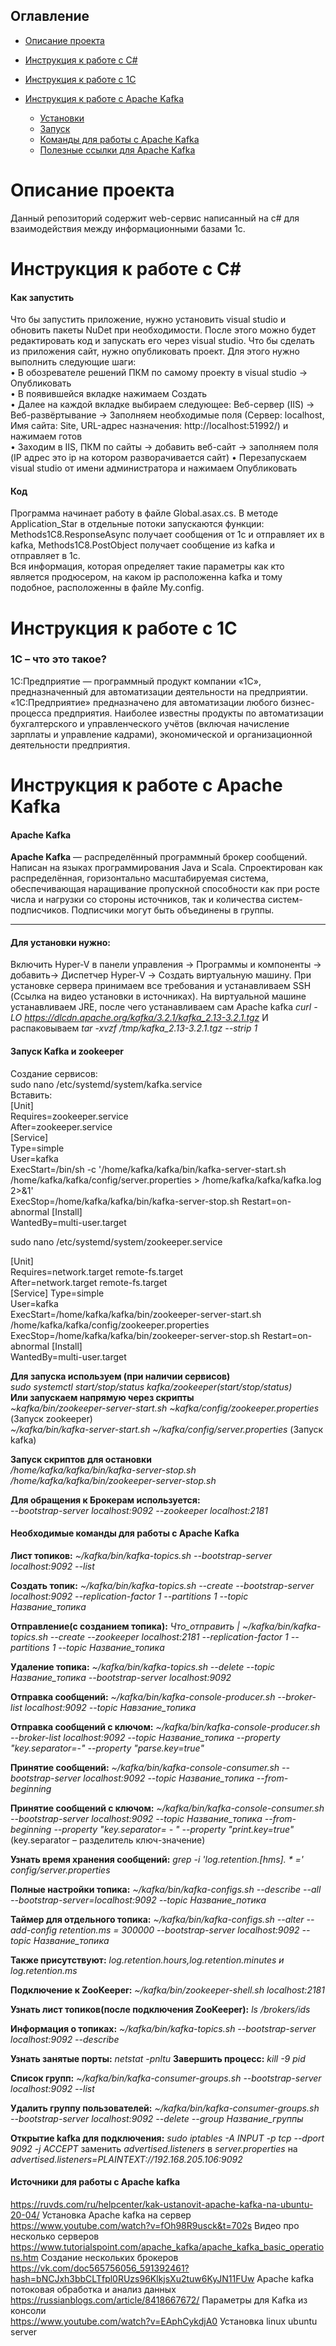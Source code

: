 ## Оглавление

- [Описание проекта](https://github.com/Alekseim1500/WebServiceFor1c/blob/main/README.md#описание-проекта)

- [Инструкция к работе с C#](https://github.com/Alekseim1500/WebServiceFor1c/blob/main/README.md#инструкция-к-работе-с-c)

- [Инструкция к работе с 1С](https://github.com/Alekseim1500/WebServiceFor1c/blob/main/README.md#Инструкция-к-работе-с-1С)

- [Инструкция к работе с Apache Kafka](https://github.com/Alekseim1500/WebServiceFor1c/blob/main/README.md#инструкция-к-работе-с-apache-kafka)
  - [Установки](https://github.com/Alekseim1500/WebServiceFor1c/blob/main/README.md#для-установки-нужно)
  - [Запуск](https://github.com/Alekseim1500/WebServiceFor1c/blob/main/README.md#запуск-kafka-и-zookeeper)
  - [Команды для работы с Apache Kafka](https://github.com/Alekseim1500/WebServiceFor1c/blob/main/README.md#необходимые-команды-для-работы-с-apache-kafka)
  - [Полезные ссылки для Apache Kafka](https://github.com/Alekseim1500/WebServiceFor1c/blob/main/README.md#источники-для-работы-с-apache-kafka)


# Описание проекта
Данный репозиторий содержит web-сервис написанный на с# для взаимодействия между информационными базами 1с.





# Инструкция к работе с C#
#### Как запустить
Что бы запустить приложение, нужно установить visual studio и обновить пакеты NuDet при необходимости. После этого можно будет редактировать код и запускать его через visual studio. 
Что бы сделать из приложения сайт, нужно опубликовать проект. Для этого нужно выполнить следующие шаги:  
•	В обозревателе решений ПКМ по самому проекту в visual studio -> Опубликовать  
•	В появившейся вкладке нажимаем Создать  
•	Далее на каждой вкладке выбираем следующее: Веб-сервер (IIS) -> Веб-развёртывание -> Заполняем необходимые поля (Сервер: localhost, Имя сайта: Site, URL-адрес назначения: http://localhost:51992/) и нажимаем готов  
•	Заходим в IIS, ПКМ по сайты -> добавить веб-сайт -> заполняем поля (IP адрес это ip на котором разворачивается сайт)
•	Перезапускаем visual studio от имени администратора и нажимаем Опубликовать  

#### Код
Программа начинает работу в файле Global.asax.cs. В методе Application_Star в отдельные потоки запускаются функции: Methods1C8.ResponseAsync получает сообщения от 1с и отправляет их в kafka, Methods1C8.PostObject получает сообщение из kafka и отправляет в 1с.  
Вся информация, которая определяет такие параметры как кто является продюсером, на каком ip расположенна kafka и тому подобное, расположенны в файле My.config.



# Инструкция к работе с 1С
### 1С – что это такое?
1С:Предприятие — программный продукт компании «1С», предназначенный для автоматизации деятельности на предприятии.
«1С:Предприятие» предназначено для автоматизации любого бизнес-процесса предприятия. Наиболее известны продукты по автоматизации бухгалтерского и управленческого учётов (включая начисление зарплаты и управление кадрами), экономической и организационной деятельности предприятия.






# Инструкция к работе с Apache Kafka
#### Apache Kafka
**Apache Kafka** — распределённый программный брокер сообщений. Написан на языках программирования Java и Scala.
Спроектирован как распределённая, горизонтально масштабируемая система, обеспечивающая наращивание пропускной способности как при росте числа и нагрузки со стороны источников, так и количества систем-подписчиков. Подписчики могут быть объединены в группы.
___
#### Для установки нужно:
Включить Hyper-V в панели управления -> Программы и компоненты -> добавить-> Диспетчер Hyper-V -> Создать виртуальную машину.
При установке сервера принимаем все требования и устанавливаем SSH (Ссылка на видео установки в источниках).
На виртуальной машине устанавливаем JRE, после чего устанавливаем сам Apache kafka
*curl -LO https://dlcdn.apache.org/kafka/3.2.1/kafka_2.13-3.2.1.tgz*
И распаковываем
*tar -xvzf /tmp/kafka_2.13-3.2.1.tgz --strip 1*

#### Запуск Kafka и zookeeper

Создание сервисов:\
sudo nano /etc/systemd/system/kafka.service  
Вставить:  
[Unit]  
Requires=zookeeper.service  
After=zookeeper.service  
[Service]  
Type=simple  
User=kafka  
ExecStart=/bin/sh -c '/home/kafka/kafka/bin/kafka-server-start.sh /home/kafka/kafka/config/server.properties > /home/kafka/kafka/kafka.log 2>&1'  
ExecStop=/home/kafka/kafka/bin/kafka-server-stop.sh Restart=on-abnormal [Install]  
WantedBy=multi-user.target  

sudo nano /etc/systemd/system/zookeeper.service  

[Unit]   
Requires=network.target remote-fs.target   
After=network.target remote-fs.target   
[Service] Type=simple   
User=kafka   
ExecStart=/home/kafka/kafka/bin/zookeeper-server-start.sh /home/kafka/kafka/config/zookeeper.properties   
ExecStop=/home/kafka/kafka/bin/zookeeper-server-stop.sh Restart=on-abnormal [Install]   
WantedBy=multi-user.target  


**Для запуска используем (при наличии сервисов)**  
*sudo systemctl start/stop/status kafka/zookeeper(start/stop/status)*  
**Или запускаем напрямую через скрипты**  
*~kafka/bin/zookeeper-server-start.sh ~kafka/config/zookeeper.properties* (Запуск zookeeper)  
*~/kafka/bin/kafka-server-start.sh ~/kafka/config/server.properties* (Запуск kafka)  

**Запуск скриптов для остановки**  
*/home/kafka/kafka/bin/kafka-server-stop.sh*  
*/home/kafka/kafka/bin/zookeeper-server-stop.sh*  

**Для обращения к Брокерам используется:**  
*--bootstrap-server localhost:9092 --zookeeper localhost:2181*  
#### Необходимые команды для работы с Apache Kafka  
**Лист топиков:** *~/kafka/bin/kafka-topics.sh --bootstrap-server localhost:9092 --list*  

**Создать топик:** *~/kafka/bin/kafka-topics.sh --create --bootstrap-server localhost:9092 --replication-factor 1 --partitions 1 --topic Название_топика*

**Отправление(с созданием топика):** *Что_отправить | ~/kafka/bin/kafka-topics.sh --create --zookeeper localhost:2181 --replication-factor 1 --partitions 1 --topic Название_топика*

**Удаление топика:** *~/kafka/bin/kafka-topics.sh --delete --topic Название_топика --bootstrap-server localhost:9092*

**Отправка сообщений:** *~/kafka/bin/kafka-console-producer.sh --broker-list localhost:9092 --topic Навзание_топика*

**Отправка сообщений с ключом:** *~/kafka/bin/kafka-console-producer.sh --broker-list localhost:9092 --topic Название_топика --property "key.separator=-" --property "parse.key=true"*

**Принятие сообщений:** *~/kafka/bin/kafka-console-consumer.sh --bootstrap-server localhost:9092 --topic Название_топика --from-beginning*

**Принятие сообщений с ключом:** *~/kafka/bin/kafka-console-consumer.sh --bootstrap-server localhost:9092 --topic Название_топика --from-beginning --property "key.separator= - " --property "print.key=true"*
(key.separator – разделитель ключ-значение)


**Узнать время хранения сообщений:** *grep -i 'log.retention.[hms]. * \=' config/server.properties*

**Полные настройки топика:** *~/kafka/bin/kafka-configs.sh --describe --all --bootstrap-server=localhost:9092 --topic Название_потика*

**Таймер для отдельного топика:** *~/kafka/bin/kafka-configs.sh --alter --add-config retention.ms = 300000 --bootstrap-server localhost:9092 --topic Название_топика*

**Также присутствуют:** *log.retention.hours,log.retention.minutes и log.retention.ms*

**Подключение к ZooKeeper:** *~/kafka/bin/zookeeper-shell.sh localhost:2181*

**Узнать лист топиков(после подключения ZooKeeper):** *ls /brokers/ids*

**Информация о топиках:** *~/kafka/bin/kafka-topics.sh --bootstrap-server localhost:9092 --describe*

**Узнать занятые порты:** *netstat -pnltu*
**Завершить процесс:** *kill -9 pid*

**Список групп:** *~/kafka/bin/kafka-consumer-groups.sh --bootstrap-server localhost:9092 --list*

**Удалить группу пользователей:** *~/kafka/bin/kafka-consumer-groups.sh --bootstrap-server localhost:9092 --delete --group Название_группы*




**Открытие kafka для подключения:**
*sudo iptables -A INPUT -p tcp --dport 9092 -j ACCEPT*
заменить *advertised.listeners* в *server.properties* на *advertised.listeners=PLAINTEXT://192.168.205.106:9092*




#### Источники для работы с Apache kafka

https://ruvds.com/ru/helpcenter/kak-ustanovit-apache-kafka-na-ubuntu-20-04/ Установка Apache kafka на сервер  
https://www.youtube.com/watch?v=fOh98R9usck&t=702s Видео про несколько серверов  
https://www.tutorialspoint.com/apache_kafka/apache_kafka_basic_operations.htm Создание нескольких брокеров  
https://vk.com/doc565756056_591392461?hash=bNCJxh3bbCLTfpl0RUzs96KlkjsXu2tuw6KyJN11FUw Apache kafka потоковая обработка и анализ данных  
https://russianblogs.com/article/8418667672/ Параметры для Kafka из консоли  
https://www.youtube.com/watch?v=EAphCykdjA0 Установка linux ubuntu server  

